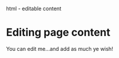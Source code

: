 html - editable content

<h1>Editing page content</h1>

<div contenteditable>
You can edit me...and add as much ye wish!
</div>

